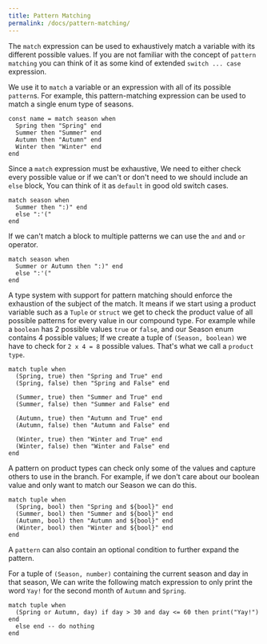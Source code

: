 ```yaml
---
title: Pattern Matching
permalink: /docs/pattern-matching/
---
```


The `match` expression can be used to exhaustively match a variable with its different possible values.
If you are not familiar with the concept of `pattern matching` you can think of it as some kind of extended `switch ... case` expression.

We use it to `match` a variable or an expression with all of its possible `pattern`s. For example, this pattern-matching expression can be used to match a single enum type of seasons.

```fuse
const name = match season when
  Spring then "Spring" end
  Summer then "Summer" end
  Autumn then "Autumn" end
  Winter then "Winter" end
end
```

Since a `match` expression must be exhaustive, We need to either check every possible value or if we can't or don't need to we should include an `else` block, You can think of it as `default` in good old switch cases.

```fuse
match season when
  Summer then ":)" end
  else ":'("
end
```

If we can't match a block to multiple patterns we can use the `and` and `or` operator.

```fuse
match season when
  Summer or Autumn then ":)" end
  else ":'("
end
```

A type system with support for pattern matching should enforce the exhaustion of the subject of the match. It means if we start using a product variable such as a `Tuple` or `struct` we get to check the product value of all possible patterns for every value in our compound type.
For example while a `boolean` has 2 possible values `true` or `false`, and our Season enum contains 4 possible values; If we create a tuple of `(Season, boolean)` we have to check for `2 x 4 = 8` possible values. That's what we call a `product type`.

```fuse
match tuple when
  (Spring, true) then "Spring and True" end
  (Spring, false) then "Spring and False" end

  (Summer, true) then "Summer and True" end
  (Summer, false) then "Summer and False" end

  (Autumn, true) then "Autumn and True" end
  (Autumn, false) then "Autumn and False" end

  (Winter, true) then "Winter and True" end
  (Winter, false) then "Winter and False" end
end
```

A pattern on product types can check only some of the values and capture others to use in the branch.
For example, if we don't care about our boolean value and only want to match our Season we can do this.

```fuse
match tuple when
  (Spring, bool) then "Spring and ${bool}" end
  (Summer, bool) then "Summer and ${bool}" end
  (Autumn, bool) then "Autumn and ${bool}" end
  (Winter, bool) then "Winter and ${bool}" end
end
```

A `pattern` can also contain an optional condition to further expand the pattern.

For a tuple of `(Season, number)` containing the current season and day in that season, We can write the following match expression to only print the word `Yay!` for the second month of `Autumn` and `Spring`.

```fuse
match tuple when
  (Spring or Autumn, day) if day > 30 and day <= 60 then print("Yay!") end
  else end -- do nothing
end
```
